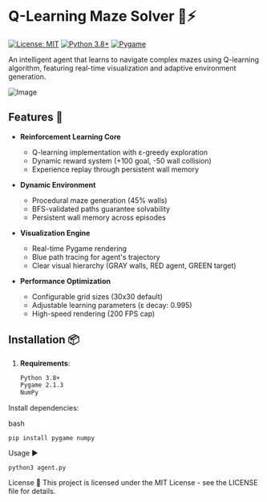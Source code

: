 # Q-Learning Maze Solver 🧠⚡

[![License: MIT](https://img.shields.io/badge/License-MIT-yellow.svg)](https://opensource.org/licenses/MIT)
[![Python 3.8+](https://img.shields.io/badge/Python-3.8%2B-blue.svg)](https://www.python.org/)
[![Pygame](https://img.shields.io/badge/Pygame-2.1.3-660000.svg)](https://www.pygame.org/)

An intelligent agent that learns to navigate complex mazes using Q-learning algorithm, featuring real-time visualization and adaptive environment generation.

![Image](https://github.com/user-attachments/assets/33d950fa-d4fc-45e9-9465-5cd56cba0931)

## Features 🚀

- **Reinforcement Learning Core**
  - Q-learning implementation with ε-greedy exploration
  - Dynamic reward system (+100 goal, -50 wall collision)
  - Experience replay through persistent wall memory

- **Dynamic Environment**
  - Procedural maze generation (45% walls)
  - BFS-validated paths guarantee solvability
  - Persistent wall memory across episodes

- **Visualization Engine**
  - Real-time Pygame rendering
  - Blue path tracing for agent's trajectory
  - Clear visual hierarchy (GRAY walls, RED agent, GREEN target)

- **Performance Optimization**
  - Configurable grid sizes (30x30 default)
  - Adjustable learning parameters (ε decay: 0.995)
  - High-speed rendering (200 FPS cap)

## Installation 📦

1. **Requirements**:
   ```bash
   Python 3.8+
   Pygame 2.1.3
   NumPy
Install dependencies:

bash
```
pip install pygame numpy
```
Usage ▶️
```
python3 agent.py
```


License 📄
This project is licensed under the MIT License - see the LICENSE file for details.
